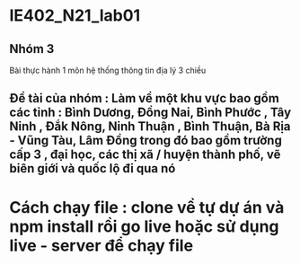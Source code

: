 # IE402_N21_lab01
## Nhóm 3
Bài thực hành 1 môn hệ thống thông tin địa lý 3 chiều
## Đề tài của nhóm : Làm về một khu vực bao gồm các tỉnh : Bình Dương, Đồng Nai, Bình Phước , Tây Ninh , Đắk Nông, Ninh Thuận , Bình Thuận, Bà Rịa - Vũng Tàu, Lâm Đồng trong đó bao gồm trường cấp 3 , đại học, các thị xã / huyện thành phố, vẽ biên giới và quốc lộ đi qua nó
# Cách chạy file : clone về tự dự án và npm install rồi go live hoặc sử dụng live - server để chạy file
